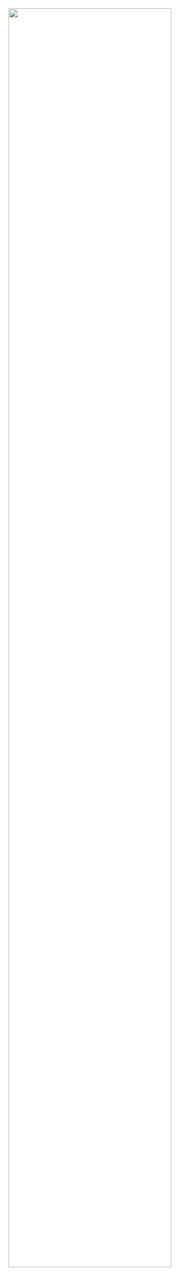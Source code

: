 <img width="80%" src="https://user-images.githubusercontent.com/93506475/232281330-7e6394eb-8c3e-4339-ada9-69fbca8b87b1.png"/>
